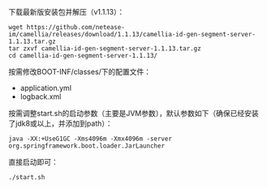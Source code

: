 

下载最新版安装包并解压（v1.1.13）：
```
wget https://github.com/netease-im/camellia/releases/download/1.1.13/camellia-id-gen-segment-server-1.1.13.tar.gz
tar zxvf camellia-id-gen-segment-server-1.1.13.tar.gz
cd camellia-id-gen-segment-server-1.1.13/
```
按需修改BOOT-INF/classes/下的配置文件：
* application.yml
* logback.xml

按需调整start.sh的启动参数（主要是JVM参数），默认参数如下（确保已经安装了jdk8或以上，并添加到path）：
```
java -XX:+UseG1GC -Xms4096m -Xmx4096m -server org.springframework.boot.loader.JarLauncher
```
直接启动即可：
```
./start.sh
```